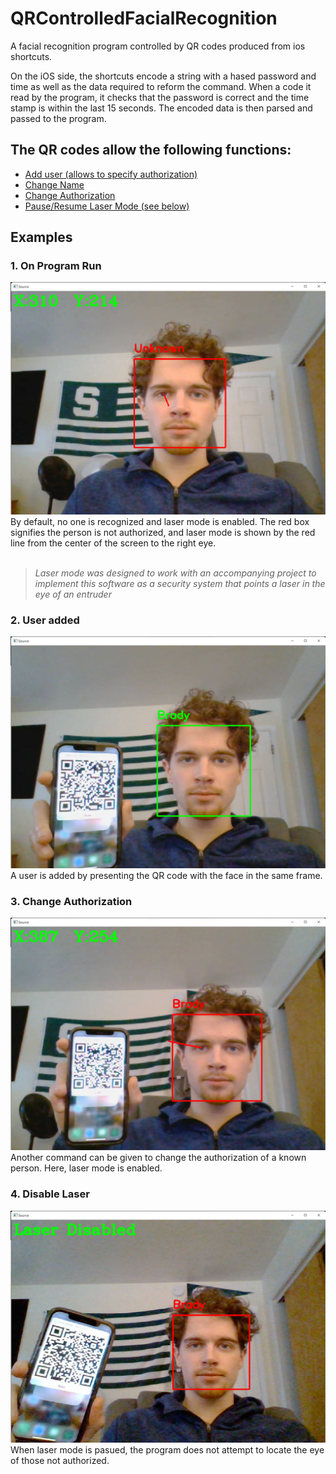 # QRControlledFacialRecognition
A facial recognition program controlled by QR codes produced from ios shortcuts.

On the iOS side, the shortcuts encode a string with a hased password and time as well as the data required to reform the command.
When a code it read by the program, it checks that the password is correct and the time stamp is within the last 15 seconds.
The encoded data is then parsed and passed to the program.

## The QR codes allow the following functions:
- [Add user (allows to specify authorization)](https://www.icloud.com/shortcuts/2bf8eca27e92450db21591b15c81a3a9)
- [Change Name](https://www.icloud.com/shortcuts/a217139bd11e4558b486bda270663b61)
- [Change Authorization](https://www.icloud.com/shortcuts/5493ac5c9d7848a6aea308e01e26870f)
- [Pause/Resume Laser Mode (see below)](https://www.icloud.com/shortcuts/97f221b0ea9a4f9db150676221eb3e8d)

## Examples
### 1. On Program Run
![Image](images/SS1.png)
By default, no one is recognized and laser mode is enabled. The red box signifies the person is not authorized, and laser mode is
shown by the red line from the center of the screen to the right eye.<br><br>
>*Laser mode was designed to work with an accompanying project to implement this software as a security system that points a laser in the eye of an entruder*

### 2. User added
![Image](images/SS2.png)
A user is added by presenting the QR code with the face in the same frame.


### 3. Change Authorization
![Image](images/SS3.png)
Another command can be given to change the authorization of a known person. Here, laser mode is enabled.

### 4. Disable Laser
![Image](images/SS5.png)
When laser mode is pasued, the program does not attempt to locate the eye of those not authorized.
